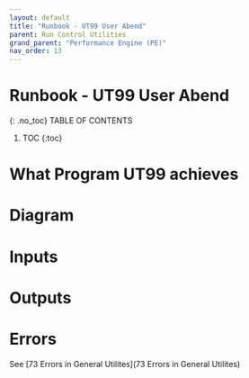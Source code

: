 ```yaml
---
layout: default
title: "Runbook - UT99 User Abend"
parent: Run Control Utilities
grand_parent: "Performance Engine (PE)"
nav_order: 13
---
```


# Runbook - UT99 User Abend
{: .no_toc}
TABLE OF CONTENTS
1. TOC
{:toc}


# What Program UT99 achieves



# Diagram



# Inputs




# Outputs



# Errors
See [73 Errors in General Utilites](73 Errors in General Utilites)
